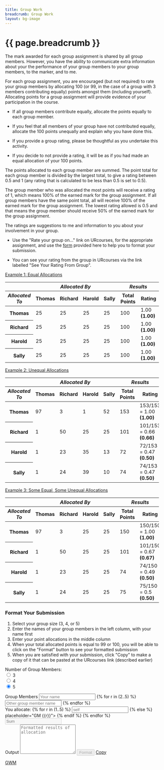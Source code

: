 ```yaml
---
title: Group Work
breadcrumb: Group Work
layout: bg-image
---
```

# {{ page.breadcrumb }}

The mark awarded for each group assignment is shared by all group members. However, you have the ability to communicate extra information about
your the performance of your group members to your group members,
to the marker, and to me.

For each group assignment,
you are encouraged (but not required)
to rate your group members by allocating 100 (or 99, in the case of a group with 3 members contributing equally) points amongst them (including yourself). Allocating points for a group assignment will provide evidence of your participation in the course.

* If all group members contribute equally, allocate the points equally to each group member.

* If you feel that all members of your group have not contributed equally, allocate the 100 points unequally and explain why you have done this.

* If you provide a group rating, please be thoughtful as you undertake this activity.

* If you decide to not provide a rating, it will be as if you had made an equal allocation of your 100 points.

The points allocated to each group member are summed. The point total for each group member is divided by the largest total, to give a rating between 0.5 and 1 (any rating that is calculated to be less than 0.5 is set to 0.5).

The group member who was allocated the most points will receive a rating of 1, which means 100% of the earned mark for the group assignment. If all group members have the same point total, all will receive 100% of the earned mark for the group assignment. The lowest rating allowed is 0.5 and that means the group member should receive 50% of the earned mark for the group assignment.

The ratings are suggestions to me and information to you about your involvement in your group.

* Use the "Rate your group on..." link on URcourses, for the appropriate assignment, and use the <a href="#calculator">form</a> provided here to help you to format your submission.

* You can see your rating from the group in URcourses via the link labelled
"See Your Rating From Group".  

<p>
  <a class="btn btn-primary" data-toggle="collapse" href="#rateEx1" role="button" aria-expanded="false" aria-controls="rateEx1">
    Example 1: Equal Allocations
  </a>
</p>

<div class="collapse" id="rateEx1">
  <div class="table-responsive">
    <table class="table table-bordered table-striped">
			<thead>
				<tr>
					<th></th>
					<th colspan="4"><em>Allocated By</em></th>
					<th colspan="2"><em>Results</em></th>
				</tr>
				<tr>
					<th><em>Allocated To</em></th>
					<th>Thomas</th>
					<th>Richard</th>
					<th>Harold</th>
					<th>Sally</th>
					<th>Total Points</th>
					<th>Rating</th>
				</tr>
			</thead>
			<tbody>
				<tr>
					<th>Thomas</th>
					<td>25</td>
					<td>25</td>
					<td>25</td>
					<td>25</td>
					<td>100</td>
					<td>1.00 <strong>(1.00)</strong></td>
				</tr>
				<tr>
					<th>Richard</th>
					<td>25</td>
					<td>25</td>
					<td>25</td>
					<td>25</td>
					<td>100</td>
					<td>1.00 <strong>(1.00)</strong></td>
				</tr>
				<tr>
					<th>Harold</th>
					<td>25</td>
					<td>25</td>
					<td>25</td>
					<td>25</td>
					<td>100</td>
					<td>1.00 <strong>(1.00)</strong></td>
				</tr>
				<tr>
					<th>Sally</th>
					<td>25</td>
					<td>25</td>
					<td>25</td>
					<td>25</td>
					<td>100</td>
					<td>1.00 <strong>(1.00)</strong></td>
				</tr>
			</tbody>
		</table>
	</div>
</div>

<p>
  <a class="btn btn-primary" data-toggle="collapse" href="#rateEx2" role="button" aria-expanded="false" aria-controls="rateEx3">
    Example 2: Unequal Allocations
  </a>
</p>

<div class="collapse" id="rateEx2">
  <div class="table-responsive">
		<table class="table table-bordered table-striped">
			<thead>
				<tr>
					<th></th>
          <th colspan="4"><em>Allocated By</em></th>
					<th colspan="2"><em>Results</em></th>
				</tr>
				<tr>
					<th><em>Allocated To</em></th>
					<th>Thomas</th>
					<th>Richard</th>
					<th>Harold</th>
					<th>Sally</th>
					<th>Total Points</th>
					<th>Rating</th>
				</tr>
			</thead>
			<tbody>
				<tr>
					<th>Thomas</th>
					<td>97</td>
					<td>3</td>
					<td>1</td>
					<td>52</td>
					<td>153</td>
					<td>153/153 = 1.00 <strong>(1.00)</strong></td>
				</tr>
				<tr>
					<th>Richard</th>
					<td>1</td>
					<td>50</td>
					<td>25</td>
					<td>25</td>
					<td>101</td>
					<td>101/153 = 0.66 <strong>(0.66)</strong></td>
				</tr>
				<tr>
					<th>Harold</th>
					<td>1</td>
					<td>23</td>
					<td>35</td>
					<td>13</td>
					<td>72</td>
					<td>72/153 = 0.47 <strong>(0.50)</strong></td>
				</tr>
				<tr>
					<th>Sally</th>
					<td>1</td>
					<td>24</td>
					<td>39</td>
					<td>10</td>
					<td>74</td>
					<td>74/153 = 0.47 <strong>(0.50)</strong></td>
				</tr>
			</tbody>
		</table>
	</div>
</div>

<p>
  <a class="btn btn-primary" data-toggle="collapse" href="#rateEx3" role="button" aria-expanded="false" aria-controls="rateEx3">
    Example 3: Some Equal, Some Unequal Allocations
  </a>
</p>

<div class="collapse" id="rateEx3">
  <div class="table-responsive">
		<table class="table table-bordered table-striped">
			<thead>
				<tr>
					<th></th>
          <th colspan="4"><em>Allocated By</em></th>
					<th colspan="2"><em>Results</em></th>
				</tr>
				<tr>
					<th><em>Allocated To</em></th>
					<th>Thomas</th>
					<th>Richard</th>
					<th>Harold</th>
					<th>Sally</th>
					<th>Total Points</th>
					<th>Rating</th>
				</tr>
			</thead>
			<tbody>
				<tr>
					<th>Thomas</th>
					<td>97</td>
					<td>3</td>
					<td>25</td>
					<td>25</td>
					<td>150</td>
					<td>150/150 = 1.00 <strong>(1.00)</strong></td>
				</tr>
				<tr>
					<th>Richard</th>
					<td>1</td>
					<td>50</td>
					<td>25</td>
					<td>25</td>
					<td>101</td>
					<td>101/150 = 0.67 <strong>(0.67)</strong></td>
				</tr>
				<tr>
					<th>Harold</th>
					<td>1</td>
					<td>23</td>
					<td>25</td>
					<td>25</td>
					<td>74</td>
					<td>74/150 = 0.49 <strong>(0.50)</strong></td>
				</tr>
				<tr>
					<th>Sally</th>
					<td>1</td>
					<td>24</td>
					<td>25</td>
					<td>25</td>
					<td>75</td>
					<td>75/150 = 0.5 <strong>(0.50)</strong></td>
				</tr>
			</tbody>
		</table>
	</div>
</div>

<h3 id="calculator">Format Your Submission</h3>
<p>
<ol>
  <li>Select your group size (3, 4, or 5)</li>
  <li>Enter the names of your group members in the left column, with your name first</li>
  <li>Enter your point allocations in the middle column</li>
  <li>When your total allocated points is equal to 99 or 100, you will be able to click on the "Format" button to see your formatted submission</li>
  <li>When you are satisfied with your submission, click "Copy" to make a copy of it that can be pasted at the URcourses link (described earlier)</li>
  </ol>
</p>

<form class="p-2 m-2 bg-light align-middle">
  <label for="groupRadios">
    Number of Group Members:
  </label>
  <div class="form-check-inline">
    <input class="form-check-input" type="radio" name="groupRadios" id="groupRadio3" onclick="grpsize()" value="3">
    <label class="form-check-label" for="groupRadios">
      3
    </label>
  </div>
  <div class="form-check-inline">
    <input class="form-check-input" type="radio" name="groupRadios" id="groupRadio4" onclick="grpsize()" value="4" checked>
    <label class="form-check-label" for="groupRadios">
      4
    </label>
  </div>
  <div class="form-check-inline">
    <input class="form-check-input" type="radio" name="groupRadios" id="groupRadio4" onclick="grpsize()" value="5" checked>
    <label class="form-check-label" for="groupRadios">
      5
    </label>
  </div>
</form>

<form>
  <div class="form-row">
    <!-- names of group member -->
    <div class="form-group col" id="i-namescol">
      <label for="i-namescol">Group Members</label>
      <input type="text" class="form-control" id="i-ratee1" oninput="irate('1')" value = "" placeholder="Your name">
      {% for r in (2..5) %}
        <input type="text" class="form-control" name="ratees" id="i-ratee{{r}}" oninput="irate('{{ r }}')" value="" placeholder="Other group member name">
      {% endfor %}
    </div>
    <!-- ratings of group members -->
    <div class="form-group col" id="ir-col">
      <label id="i-rater" for="ir-col">You allocate:</label>
      {% for r in (1..5) %}
        <input type="number" step="1" class="form-control"
        id="i-{{ r }}bi" onchange="isumby()"
        {% if r == 1 %}
        placeholder="self">
        {% else %}
        placeholder="GM {{r}}">
        {% endif %}
      {% endfor %}
      <input type="number" step="1" disabled class="form-control" id="sbi" placeholder="Sum">
    </div>
    <div class="form-group col" id="output-col">
      <label for="output_col">Output</label>
      <textarea class="col form-control" readonly id="ratings_text" rows="6" placeholder="Formatted results of allocation"></textarea>
      <button id="format_btn" class="btn m-2 btn-primary" disabled onclick="format_ratings(); return false;">
        Format
      </button>
        <a id="clipboard_gr" href="#clipboard_gr" disabled
      class="m-2 btn btn-primary" aria-label="Copy comments"
      data-clipboard-action="copy" data-clipboard-target="#ratings_text">
        Copy
      </a>
    </div>
  </div>
</form>

<a id="gw-marking" href="gw-marking.html" class="m-2 btn btn-link">
  GWM
</a>

<script>

var groupsize = 5;

function grpsize()
{
  var gsrad = document.querySelector("input[name=groupRadios]:checked");
  groupsize = parseInt(gsrad.value);
  // display things that need it
  for (var i = 4; i <= groupsize; i++)
  {
    document.getElementById('i-ratee' + i.toString()).style.display = 'block';
    document.getElementById('i-' + i.toString() + 'bi').style.display = 'block';
  }
  for (var i = groupsize+1; i <=5; i++)
  {
    document.getElementById('i-ratee' + i.toString()).style.display = 'none';
    document.getElementById('i-' + i.toString() + 'bi').style.display = 'none';
  }
  isumby()
  document.getElementById("ratings_text").textContent = "Allocations by: " + document.getElementById("i-ratee1").value + "\n";
  document.getElementById("ratings_text").readonly = true
}

function irate(rr)
{
    var src = 'i-ratee' + rr
    if (rr == '1')
    {
      document.getElementById('i-' + rr + 'bi').placeholder = 'Yourself'
      document.getElementById("ratings_text").textContent =
      "Allocations by: " + document.getElementById("i-ratee1").value + "\n";
      document.getElementById("ratings_text").readonly = true
    }
    else
    {
      document.getElementById('i-' + rr + 'bi').placeholder = document.getElementById(src).value;
    }
}

function isumby()
{
  var sum = 0;
  for (var i = 1; i <= groupsize; i++)
    {
      var rbox = document.getElementById('i-' + i.toString() + 'bi');
      var val = parseInt(rbox.value, 10);
      if (!isNaN(val))
      {
        rbox.style.backgroundColor = "white";
      }
      else
      {
        rbox.style.backgroundColor = "yellow";
      }
      sum = sum + val;
    }
    var tt = document.getElementById('sbi');
    if (!isNaN(sum))
    {
      tt.valueAsNumber = sum;
      if (sum < 99 || sum > 100)
      {
        tt.style.backgroundColor = "red";
        document.getElementById('format_btn').disabled = true;
        document.getElementById('clipboard_gr').disabled = true;
      }
      else
      {
        tt.style.backgroundColor = "white";
        document.getElementById('format_btn').disabled = false;
      }
    }
}

function format_ratings()
{
  var ratingsspan = document.getElementById("ratings_text");

  ratingsspan.textContent = "Allocations by: "
  + document.getElementById("i-ratee1").value + "\n";
  for (var i = 1; i <= groupsize; i++)
  {
    // output information for each criterion
    ratingsspan.textContent = ratingsspan.textContent + '\t' + document.getElementById('i-ratee' + i.toString()).value +
    ': ' + document.getElementById('i-' + i.toString() + 'bi').value + '\n'
  }
  document.getElementById('clipboard_gr').disabled = false;
}
</script>
